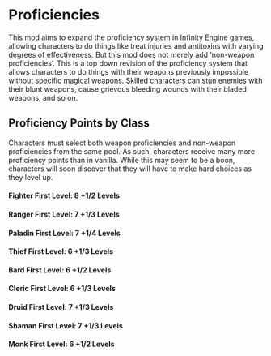 # Proficiencies

This mod aims to expand the proficiency system in Infinity Engine games, allowing characters to do things like treat injuries and antitoxins with varying degrees of effectiveness.  But this mod does not merely add ‘non-weapon proficiencies’.  This is a top down revision of the proficiency system that allows characters to do things with their weapons previously impossible without specific magical weapons.  Skilled characters can stun enemies with their blunt weapons, cause grievous bleeding wounds with their bladed weapons, and so on. 

## **Proficiency Points by Class**
Characters must select both weapon proficiencies and non-weapon proficiencies from the same pool.  As such, characters receive many more proficiency points than in vanilla.  While this may seem to be a boon, characters will soon discover that they will have to make hard choices as they level up.


#### **Fighter** First Level: 8 +1/2 Levels

#### **Ranger** First Level: 7 +1/3 Levels

#### **Paladin** First Level: 7 +1/4 Levels

#### **Thief** First Level: 6 +1/3 Levels

#### **Bard** First Level: 6 +1/2 Levels

#### **Cleric** First Level: 6 +1/3 Levels

#### **Druid** First Level: 7 +1/3 Levels

#### **Shaman** First Level: 7 +1/3 Levels

#### **Monk** First Level: 6 +1/2 Levels
